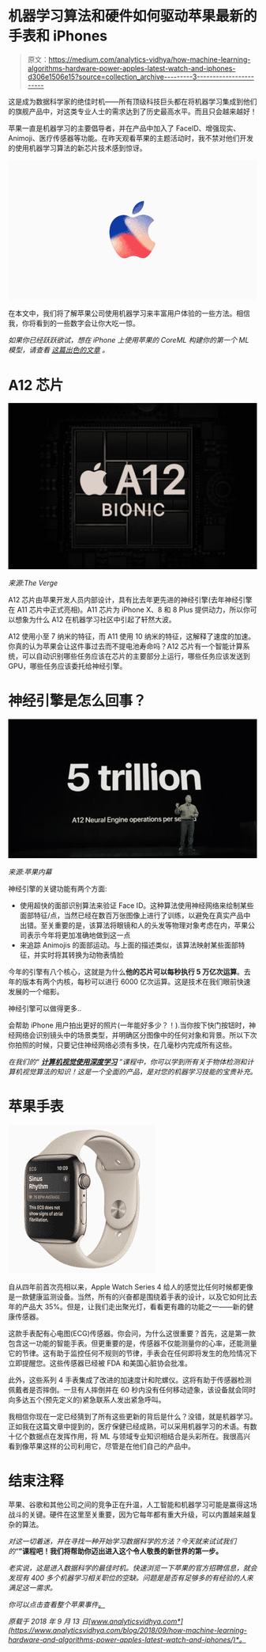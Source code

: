 # 机器学习算法和硬件如何驱动苹果最新的手表和 iPhones

> 原文：<https://medium.com/analytics-vidhya/how-machine-learning-algorithms-hardware-power-apples-latest-watch-and-iphones-d306e1506e15?source=collection_archive---------3----------------------->

这是成为数据科学家的绝佳时机——所有顶级科技巨头都在将机器学习集成到他们的旗舰产品中，对这类专业人士的需求达到了历史最高水平。而且只会越来越好！

苹果一直是机器学习的主要倡导者，并在产品中加入了 FaceID、增强现实、Animoji、医疗传感器等功能。在昨天观看苹果的主题活动时，我不禁对他们开发的使用机器学习算法的新芯片技术感到惊讶。

![](img/53c25a4ee2b10b195996a1fb09aa653e.png)

在本文中，我们将了解苹果公司使用机器学习来丰富用户体验的一些方法。相信我，你将看到的一些数字会让你大吃一惊。

*如果你已经跃跃欲试，想在 iPhone 上使用苹果的 CoreML 构建你的第一个 ML 模型，请查看* [*这篇出色的文章*](https://www.analyticsvidhya.com/blog/2017/09/build-machine-learning-iphone-apple-coreml/) *。*

# A12 芯片

![](img/5c19b67932299d1d4b57f0dba40a6437.png)

*来源:The Verge*

A12 芯片由苹果开发人员内部设计，具有比去年更先进的神经引擎(去年神经引擎在 A11 芯片中正式亮相)。A11 芯片为 iPhone X、8 和 8 Plus 提供动力，所以你可以想象为什么 A12 在机器学习社区中引起了轩然大波。

A12 使用小至 7 纳米的特征，而 A11 使用 10 纳米的特征，这解释了速度的加速。你真的认为苹果会让这件事过去而不提电池寿命吗？A12 芯片有一个智能计算系统，可以自动识别哪些任务应该在芯片的主要部分上运行，哪些任务应该发送到 GPU，哪些任务应该委托给神经引擎。

# 神经引擎是怎么回事？

![](img/2952bc6585d64495850ea884edd94941.png)

*来源:苹果内幕*

神经引擎的关键功能有两个方面:

*   使用超快的面部识别算法来验证 Face ID。这种算法使用神经网络来绘制某些面部特征/点，当然已经在数百万张图像上进行了训练，以避免在真实产品中出错。至关重要的是，该算法将眼镜和人的头发等物理对象考虑在内，苹果公司表示今年将更加准确地做到这一点
*   来追踪 Animojis 的面部运动。与上面的描述类似，该算法映射某些面部特征，并实时将其转换为动物表情脸

今年的引擎有八个核心，这就是为什么**他的芯片可以每秒执行 5 万亿次运算**。去年的版本有两个内核，每秒可以进行 6000 亿次运算。这是技术在我们眼前快速发展的一个缩影。

神经引擎可以做得更多..

会帮助 iPhone 用户拍出更好的照片(一年能好多少？！).当你按下快门按钮时，神经网络会识别镜头中的场景类型，并明确区分图像中的任何对象和背景。所以下次你拍照的时候，只要记住神经网络必须有多快，在几毫秒内完成所有这些。

*在我们的“* [***计算机视觉使用深度学习***](https://trainings.analyticsvidhya.com/courses/course-v1:AnalyticsVidhya+CVDL101+CVDL101_T1/about) *”课程中，你可以学到所有关于物体检测和计算机视觉算法的知识！这是一个全面的产品，是对您的机器学习技能的宝贵补充。*

# 苹果手表

![](img/82645a90d741ba9c50384ace11cd7362.png)

自从四年前首次亮相以来，Apple Watch Series 4 给人的感觉比任何时候都更像是一款健康监测设备。当然，所有的兴奋都是围绕着手表的设计，以及它如何比去年的产品大 35%。但是，让我们走出聚光灯，看看更有趣的功能之一——新的健康传感器。

这款手表配有心电图(ECG)传感器。你会问，为什么这很重要？首先，这是第一款包含这一功能的智能手表。但更重要的是，传感器不仅能测量你的心率，还能测量它的节律。这有助于监控任何不规则的节律，手表会在任何即将发生的危险情况下立即提醒您。这些传感器已经被 FDA 和美国心脏协会批准。

此外，这些系列 4 手表集成了改进的加速度计和陀螺仪。这将有助于传感器检测佩戴者是否摔倒。一旦有人摔倒并在 60 秒内没有任何移动迹象，该设备就会同时向多达五个(预先定义的)紧急联系人发出紧急呼叫。

我相信你现在一定已经猜到了所有这些更新的背后是什么？没错，就是机器学习。正如我在这篇文章中提到的，医疗保健已经成熟，可以采用机器学习的术语。有数十亿个数据点在发挥作用，将 ML 与领域专业知识相结合是头彩所在。我很高兴看到像苹果这样的公司利用它，尽管是在他们自己的产品中。

# 结束注释

苹果、谷歌和其他公司之间的竞争正在升温，人工智能和机器学习可能是赢得这场战斗的关键。硬件在这里至关重要，因为它每年都有重大升级，可以内置越来越复杂的算法。

*对这一切着迷，并在寻找一种开始学习数据科学的方法？今天就来试试我们的“*[](https://trainings.analyticsvidhya.com/courses/course-v1:AnalyticsVidhya+DS101+2018T2/about)**”课程吧！我们将帮助你迈出进入这个令人敬畏的新世界的第一步。**

*老实说，这是进入数据科学的最佳时机。快速浏览一下苹果的官方招聘信息，就会发现有 400 多个机器学习相关职位的空缺。问题是是否有足够多的有经验的人来满足这一需求。*

*你可以点击查看整个苹果事件[。](https://www.apple.com/apple-events/september-2018/)*

**原载于 2018 年 9 月 13 日*[*www.analyticsvidhya.com*](https://www.analyticsvidhya.com/blog/2018/09/how-machine-learning-hardware-and-algorithms-power-apples-latest-watch-and-iphones/)*。**